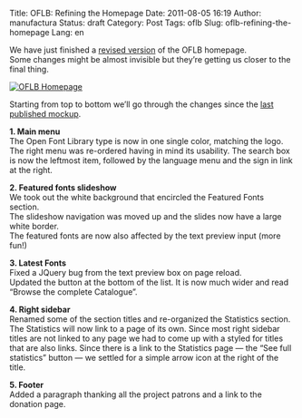 Title: OFLB: Refining the Homepage
Date: 2011-08-05 16:19
Author: manufactura
Status: draft
Category: Post
Tags: oflb
Slug: oflb-refining-the-homepage
Lang: en

We have just finished a [revised
version](http://manufacturaindependente.com/oflb/20110805-homepage/) of
the OFLB homepage.  
Some changes might be almost invisible but they’re getting us closer to
the final thing.

[![OFLB Homepage]({static}/media/homepage-e1312560839651.png "homepage")](http://manufacturaindependente.com/oflb/20110805-homepage/)

Starting from top to bottom we’ll go through the changes since the [last
published
mockup](http://blog.manufacturaindependente.org/2011/07/oflb-fleshing-out-the-home-page/).

**1. Main menu**  
The Open Font Library type is now in one single color, matching the
logo.  
The right menu was re-ordered having in mind its usability. The search
box is now the leftmost item, followed by the language menu and the sign
in link at the right.

**2. Featured fonts slideshow**  
We took out the white background that encircled the Featured Fonts
section.  
The slideshow navigation was moved up and the slides now have a large
white border.  
The featured fonts are now also affected by the text preview input
(more fun!)

**3. Latest Fonts**  
Fixed a JQuery bug from the text preview box on page reload.  
Updated the button at the bottom of the list. It is now much wider and
read “Browse the complete Catalogue”.

**4. Right sidebar**  
Renamed some of the section titles and re-organized the Statistics
section.  
The Statistics will now link to a page of its own. Since most right
sidebar titles are not linked to any page we had to come up with a
styled for titles that are also links. Since there is a link to the
Statistics page — the “See full statistics” button — we settled for a
simple arrow icon at the right of the title.

**5. Footer**  
Added a paragraph thanking all the project patrons and a link to the
donation page.

